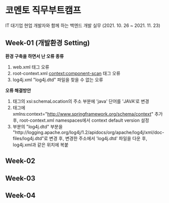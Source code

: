 # 코멘토 직무부트캠프
IT 대기업 현업 개발자와 함께 하는 백엔드 개발 실무 (2021. 10. 26 ~ 2021. 11. 23)

## Week-01 (개발환경 Setting)

**환경 구축을 하면서 난 오류 종류**
1. web.xml <web-app> 태그 오류
2. root-context.xml <context:component-scan> 태그 오류
3. log4j.xml "log4j.dtd" 파일을 찾을 수 없는 오류
  
**오류 해결방안**   
1. <web-app> 태그의 xsi:schemaLocation의 주소 부분에 'java' 단어를 'JAVA'로 변경
2. <beans> 태그에 xmlns:context="http://www.springframework.org/schema/context" 추가 후, root-context.xml namespaces에서 context default version 설정
3. <!DOCTYPE> 부분의 "log4j.dtd" 부분을 "http://logging.apache.org/log4j/1.2/apidocs/org/apache/log4j/xml/doc-files/log4j.dtd"로 변경 후, 변경한 주소에서 'log4j.dtd' 파일을 다운 후, log4j.xml과 같은 위치에 복붙

## Week-02


## Week-03


## Week-04

